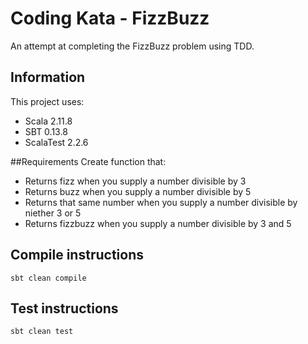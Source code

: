 # Coding Kata - FizzBuzz

An attempt at completing the FizzBuzz problem using TDD.

## Information
This project uses:
- Scala 2.11.8
- SBT 0.13.8
- ScalaTest 2.2.6

##Requirements
Create function that:
- Returns fizz when you supply a number divisible by 3
- Returns buzz when you supply a number divisible by 5
- Returns that same number when you supply a number divisible by niether 3 or 5
- Returns fizzbuzz when you supply a number divisible by 3 and 5


## Compile instructions
```
sbt clean compile
```

## Test instructions
```
sbt clean test
```

